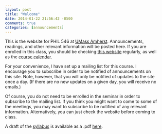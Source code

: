 ```yaml
---
layout: post
title: "Welcome"
date: 2014-01-22 21:56:42 -0500
comments: true
categories: [announcements]
---
```


This is the website for PHIL 546 at [UMass Amherst](http://www.umass.edu). Announcements, readings, and other relevant information will be posted here. If you are enrolled in this class, you should be checking [this website](http://perezcarballo.org/phil546) regularly, as well as the [course calendar](http://perezcarballo.org/phil546/calendar).

For your convenience, I have set up a mailing list for this course. I encourage you to subscribe in order to be notified of announcements on this site. Note, however, that you will only be notified of updates to the site once a day. (If there are no new updates on a given day, you will receive no emails.)

<!-- more -->

Of course, you do not need to be enrolled in the seminar in order to subscribe to the mailing list. If you think you might want to come to some of the meetings, you may want to subscribe to be notified of any relevant information. Alternatively, you can just check the website before coming to class. 

A draft of the [syllabus](http://perezcarballo.org/phil546/syllabus) is available as a .pdf [here](http://perezcarballo.org/files/teaching/phil546.pdf).